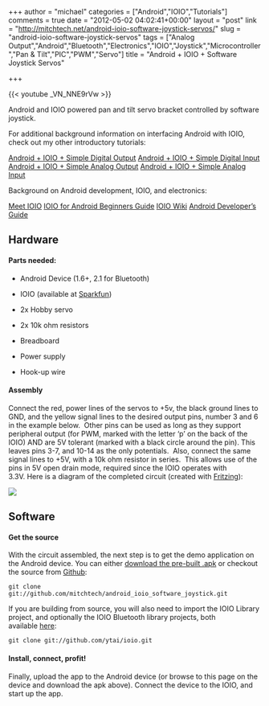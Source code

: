 +++
author = "michael"
categories = ["Android","IOIO","Tutorials"]
comments = true
date = "2012-05-02 04:02:41+00:00"
layout = "post"
link = "http://mitchtech.net/android-ioio-software-joystick-servos/"
slug = "android-ioio-software-joystick-servos"
tags = ["Analog Output","Android","Bluetooth","Electronics","IOIO","Joystick","Microcontroller","Pan &amp; Tilt","PIC","PWM","Servo"]
title = "Android + IOIO + Software Joystick Servos"

+++

{{< youtube _VN_NNE9rVw >}}

Android and IOIO powered pan and tilt servo bracket controlled by software joystick.

For additional background information on interfacing Android with IOIO, check out my other introductory tutorials:

[Android + IOIO + Simple Digital Output](http://mitchtech.net/android-ioio-simple-digital-output/)
[Android + IOIO + Simple Digital Input](http://mitchtech.net/android-ioio-simple-digital-input/)
[Android + IOIO + Simple Analog Output](http://mitchtech.net/android-ioio-simple-analog-output/)
[Android + IOIO + Simple Analog Input](http://mitchtech.net/android-ioio-simple-analog-input/)

Background on Android development, IOIO, and electronics:

[Meet IOIO](http://ytai-mer.blogspot.com/2011/04/meet-ioio-io-for-android.html)
[IOIO for Android Beginners Guide](http://www.sparkfun.com/tutorials/280)
[IOIO Wiki](https://github.com/ytai/ioio/wiki)
[Android Developer’s Guide](http://developer.android.com/guide/index.html)

## Hardware

#### Parts needed:

  * Android Device (1.6+, 2.1 for Bluetooth)

  * IOIO (available at [Sparkfun](http://www.sparkfun.com/products/10748))

  * 2x Hobby servo

  * 2x 10k ohm resistors

  * Breadboard

  * Power supply

  * Hook-up wire

#### Assembly

Connect the red, power lines of the servos to +5v, the black ground lines to GND, and the yellow signal lines to the desired output pins, number 3 and 6 in the example below.  Other pins can be used as long as they support peripheral output (for PWM, marked with the letter ‘p’ on the back of the IOIO) AND are 5V tolerant (marked with a black circle around the pin). This leaves pins 3-7, and 10-14 as the only potentials.  Also, connect the same signal lines to +5V, with a 10k ohm resistor in series.  This allows use of the pins in 5V open drain mode, required since the IOIO operates with 3.3V. Here is a diagram of the completed circuit (created with [Fritzing](http://fritzing.org/)):

[![](http://mitchtech.net/wp-content/uploads/2012/05/ioio_dual_servo.png)](http://mitchtech.net/wp-content/uploads/2012/05/ioio_dual_servo.png)

## Software

#### Get the source

With the circuit assembled, the next step is to get the demo application on the Android device. You can either [download the pre-built .apk](http://mitch-tech.appspot.com/ioio/IOIOSoftwareJoystick.apk) or checkout the source from [Github](https://github.com/mitchtech/android_ioio_software_joystick):

```
git clone git://github.com/mitchtech/android_ioio_software_joystick.git
```

If you are building from source, you will also need to import the IOIO Library project, and optionally the IOIO Bluetooth library projects, both available [here](https://github.com/ytai/ioio):

```
git clone git://github.com/ytai/ioio.git
```

#### Install, connect, profit!

Finally, upload the app to the Android device (or browse to this page on the device and download the apk above). Connect the device to the IOIO, and start up the app.

